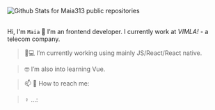  ![Github Stats for Maia313 public repositories](https://github-readme-stats.vercel.app/api?username=Maia313&show_icons=true&title_color=FEE9DF&icon_color=067E7B&text_color=FEE9DF&bg_color=9ACD32)  
</br>


Hi, I'm `Maia` 👋
I’m an frontend developer. I currently work at _VIMLA!_ - a telecom company.


> 📱💻 I’m currently working using mainly JS/React/React native.

> 🤓 I’m also into learning Vue.

> 📫 💬 How to reach me: 

> ♀️ ...: 
